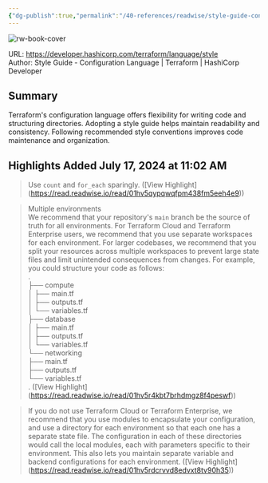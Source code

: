 ```yaml
---
{"dg-publish":true,"permalink":"/40-references/readwise/style-guide-configuration-language-terraform-hashi-corp-developer/","tags":["rw/articles"]}
---
```



![rw-book-cover](https://developer.hashicorp.com/og-image/terraform.jpg)

  

URL: <https://developer.hashicorp.com/terraform/language/style>  
Author: Style Guide - Configuration Language | Terraform | HashiCorp Developer

## Summary

Terraform's configuration language offers flexibility for writing code and structuring directories. Adopting a style guide helps maintain readability and consistency. Following recommended style conventions improves code maintenance and organization.

## Highlights Added July 17, 2024 at 11:02 AM

> Use `count` and `for_each` sparingly. ([View Highlight] (<https://read.readwise.io/read/01hv5qypqwqfpm438fm5eeh4e9>))

> Multiple environments  
> We recommend that your repository's `main` branch be the source of truth for all environments. For Terraform Cloud and Terraform Enterprise users, we recommend that you use separate workspaces for each environment. For larger codebases, we recommend that you split your resources across multiple workspaces to prevent large state files and limit unintended consequences from changes. For example, you could structure your code as follows:  
> .  
> ├── compute  
> │ ├── main.tf  
> │ ├── outputs.tf  
> │ └── variables.tf  
> ├── database  
> │ ├── main.tf  
> │ ├── outputs.tf  
> │ └── variables.tf  
> └── networking  
> ├── main.tf  
> ├── outputs.tf  
> └── variables.tf  
> . ([View Highlight] (<https://read.readwise.io/read/01hv5r4kbt7brhdmgz8f4peswf>))

> If you do not use Terraform Cloud or Terraform Enterprise, we recommend that you use modules to encapsulate your configuration, and use a directory for each environment so that each one has a separate state file. The configuration in each of these directories would call the local modules, each with parameters specific to their environment. This also lets you maintain separate variable and backend configurations for each environment. ([View Highlight] (<https://read.readwise.io/read/01hv5rdcrvvd8edvxt8tv90h35>))
